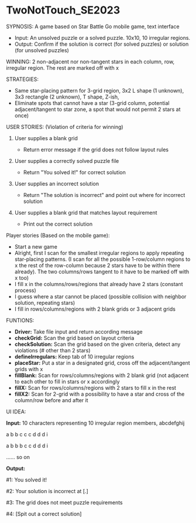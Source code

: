 # TwoNotTouch_SE2023

SYPNOSIS:
A game based on Star Battle Go mobile game, text interface
- Input: An unsolved puzzle or a solved puzzle. 10x10, 10 irregular regions.
- Output: Confirm if the solution is correct (for solved puzzles) or solution (for unsolved puzzles)

WINNING: 2 non-adjacent nor non-tangent stars in each column, row, irregular region. The rest are marked off with x

STRATEGIES:
- Same star-placing pattern for 3-grid region, 3x2 L shape (1 unknown), 3x3 rectangle (2 unknown), T shape, Z-ish, 
- Eliminate spots that cannot have a star (3-grid column, potential adjacent/tangent to star zone, a spot that would not permit 2 stars at once)

USER STORIES: (Violation of criteria for winning)
1. User supplies a blank grid 
   - Return error message if the grid does not follow layout rules

2. User supplies a correctly solved puzzle file 
   - Return "You solved it!" for correct solution

3. User supplies an incorrect solution 
   - Return "The solution is incorrect" and point out where for incorrect solution

4. User supplies a blank grid that matches layout requirement
   - Print out the correct solution
  
Player stories (Based on the mobile game):
- Start a new game
- Alright, first I scan for the smallest irregular regions to apply repeating star-placing patterns. (I scan for all the possible 1-row/column regions to x the rest of the row-column because 2 stars have to be within there already). The two columns/rows tangent to it have to be marked off with x too)
- I fill x in the columns/rows/regions that already have 2 stars (constant process)
- I guess where a star cannot be placed (possible collision with neighbor solution, repeating stars)
- I fill in rows/columns/regions with 2 blank grids or 3 adjacent grids

FUNTIONS:
- **Driver:** Take file input and return according message
- **checkGrid:** Scan the grid based on layout criteria
- **checkSolution:** Scan the grid based on the given criteria, detect any violations (# other than 2 stars)
- **defineIrregulars:** Keep tab of 10 irregular regions
- **placeStar:** Put a star in a designated grid, cross off the adjacent/tangent grids with x
- **fillBlank:** Scan for rows/columns/regions with 2 blank grid (not adjacent to each other to fill in stars or x accordingly
- **fillX:** Scan for rows/columns/regions with 2 stars to fill x in the rest
- **fillX2:** Scan for 2-grid with a possibility to have a star and cross of the column/row before and after it

UI IDEA:

**Input:** 10 characters representing 10 irregular region members, abcdefghij

a b b c c c d d d i

a b b b c c d d d i

...... so on


**Output:**

#1: You solved it!

#2: Your solution is incorrect at [.]

#3: The grid does not meet puzzle requirements

#4: [Spit out a correct solution]



